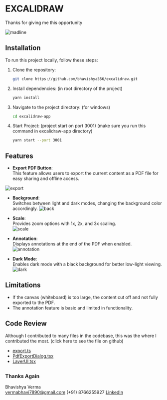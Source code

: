 
# EXCALIDRAW   
Thanks for giving me this opportunity

![madline](https://github.com/user-attachments/assets/f2976c8f-0a6b-416d-ab7d-b32918c5539a)

## Installation  

To run this project locally, follow these steps:  

1. Clone the repository:  
   ```bash  
   git clone https://github.com/bhavishya556/excalidraw.git
2. Install dependencies:
(in root directory of the project) 
   ```bash  
   yarn install  
3. Navigate to the project directory:
 (for windows)
   ```bash  
   cd excalidraw-app
 4. Start Project:  (project start on port 3001)
     (make sure you run this command in excalidraw-app directory)
      ```bash  
     yarn start --port 3001
     
   ## Features  

- **Export PDF Button**:  
  This feature allows users to export the current content as a PDF file for easy sharing and offline access.  
   

![export](https://github.com/user-attachments/assets/ac20016b-37bf-4d49-b507-4ad2165c1352)


- **Background**:  
  Switches between light and dark modes, changing the background color accordingly.
  ![back](https://github.com/user-attachments/assets/7b844eab-8f16-4250-99da-90b905777099)


- **Scale**:  
  Provides zoom options with 1x, 2x, and 3x scaling.  
![scale](https://github.com/user-attachments/assets/24429a61-7ba2-4976-980a-a401fbe52cf7)

- **Annotation**:  
  Displays annotations at the end of the PDF when enabled.  
![annotation](https://github.com/user-attachments/assets/56069779-96a8-4308-bf8d-20a6786ea822)

- **Dark Mode**:  
  Enables dark mode with a black background for better low-light viewing.  
![dark](https://github.com/user-attachments/assets/289ed9e6-9fa1-489a-8f09-59d284ed8943)

## Limitations  

- If the canvas (whiteboard) is too large, the content cut off and not fully exported to the PDF.  
- The annotation feature is basic and limited in functionality.  

## Code Review  

Although I contributed to many files in the codebase, this was the where I contributed the most. 
(click here to see the file on github)
- [export.ts](https://github.com/bhavishya556/excalidraw/blob/main/packages/utils/export.ts)
- [PdfExportDialog.tsx](https://github.com/bhavishya556/excalidraw/blob/main/packages/excalidraw/components/PdfExportDialog.tsx) 
- [LayerUI.tsx](https://github.com/bhavishya556/excalidraw/blob/main/packages/excalidraw/components/LayerUI.tsx) 

## 

### Thanks Again

Bhavishya Verma  
vermabhavi7890@gmail.com 
(+91) 8766255927
[LinkedIn](https://www.linkedin.com/in/bhavishy/) 






